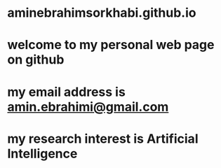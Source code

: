 # aminebrahimsorkhabi.github.io
# welcome to my personal web page on github
# my email address is amin.ebrahimi@gmail.com
# my research interest is Artificial Intelligence
